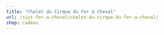 ```yaml
---
title: "Chalet du Cirque du Fer à Cheval"
url: /sixt-fer-a-cheval/chalet-du-cirque-du-fer-a-cheval/
shop: cadeau
---
```

